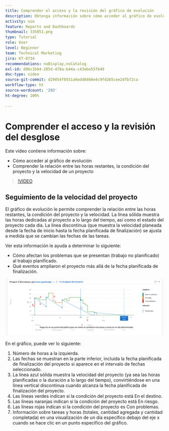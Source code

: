 ```yaml
---
title: Comprender el acceso y la revisión del gráfico de evolución
description: Obtenga información sobre cómo acceder al gráfico de evolución y comprenda la relación entre las horas restantes, la condición del proyecto y la velocidad del proyecto en [!UICONTROL Análisis mejorado.]
activity: use
feature: Reports and Dashboards
thumbnail: 335051.png
type: Tutorial
role: User
level: Beginner
team: Technical Marketing
jira: KT-8734
recommendations: noDisplay,noCatalog
exl-id: d06c1b04-205d-478a-b44a-c43ebe55f649
doc-type: video
source-git-commit: d29054f0551a9add8460e4c9fd265cee2dfb72ca
workflow-type: ht
source-wordcount: '293'
ht-degree: 100%

---
```


# Comprender el acceso y la revisión del desglose

Este vídeo contiene información sobre:

* Cómo acceder al gráfico de evolución
* Comprender la relación entre las horas restantes, la condición del proyecto y la velocidad de un proyecto

>[!VIDEO](https://video.tv.adobe.com/v/335051/?quality=12&learn=on)

## Seguimiento de la velocidad del proyecto

El gráfico de evolución le permite comprender la relación entre las horas restantes, la condición del proyecto y la velocidad. La línea sólida muestra las horas dedicadas al proyecto a lo largo del tiempo, así como el estado del proyecto cada día. La línea discontinua (que muestra la velocidad planeada desde la fecha de inicio hasta la fecha planificada de finalización) se ajusta a medida que se cambian las fechas de las tareas.

Ver esta información le ayuda a determinar lo siguiente:

* Cómo afectan los problemas que se presentan (trabajo no planificado) al trabajo planificado.
* Qué eventos ampliaron el proyecto más allá de la fecha planificada de finalización.

![Imagen que muestra un gráfico de evolución con números en las áreas descritas en las viñetas siguientes](assets/section-2-9.png)

En el gráfico, puede ver lo siguiente:

1. Número de horas a la izquierda.
1. Las fechas se muestran en la parte inferior, incluida la fecha planificada de finalización del proyecto si aparece en el intervalo de fechas seleccionado.
1. La línea azul sólida muestra la velocidad del proyecto (ya sea las horas planificadas o la duración a lo largo del tiempo), convirtiéndose en una línea vertical discontinua cuando alcanza la fecha planificada de finalización del proyecto.
1. Las líneas verdes indican si la condición del proyecto está En el destino.
1. Las líneas naranjas indican si la condición del proyecto está En riesgo.
1. Las líneas rojas indican si la condición del proyecto es Con problemas.
1. Información sobre tareas y horas (totales, cantidad agregada y cantidad completada) en una visualización de un día específico debajo del eje x cuando se hace clic en un punto específico del gráfico.

